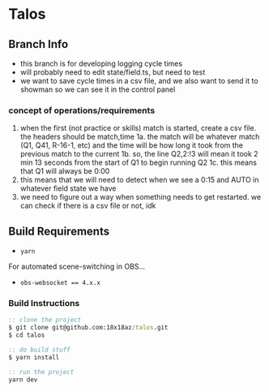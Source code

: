 # Talos
## Branch Info
- this branch is for developing logging cycle times
- will probably need to edit state/field.ts, but need to test
- we want to save cycle times in a csv file, and we also want to send it to showman so we can see it in the control panel
### concept of operations/requirements
1. when the first (not practice or skills) match is started, create a csv file. the headers should be match,time
1a. the match will be whatever match (Q1, Q41, R-16-1, etc) and the time will be how long it took from the previous match to the current
1b. so, the line Q2,2:!3 will mean it took 2 min 13 seconds from the start of Q1 to begin running Q2
1c. this means that Q1 will always be 0:00
2. this means that we will need to detect when we see a 0:15 and AUTO in whatever field state we have
3. we need to figure out a way when something needs to get restarted. we can check if there is a csv file or not, idk

## Build Requirements
- `yarn`

For automated scene-switching in OBS...
- `obs-websocket == 4.x.x`
### Build Instructions
```bat
:: clone the project
$ git clone git@github.com:18x18az/talos.git
$ cd talos

:: do build stuff
$ yarn install

:: run the project
yarn dev
```

